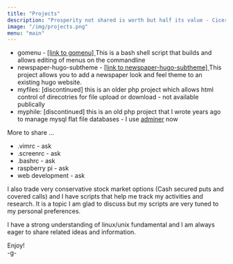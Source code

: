```yaml
---
title: "Projects"
description: "Prosperity not shared is worth but half its value - Cicero"
image: "/img/projects.png"
menu: "main"
---
```



* gomenu - [ [link to gomenu] ](https://github.com:geoffmcnamara/gomenu.git) This is a bash shell script that builds and allows editing of menus on the commandline
* newspaper-hugo-subtheme - [ [link to newspaper-hugo-subtheme] ](https://github.com/geoffmcnamara/newspaper-hugo-subtheme) This project allows you 
  to add a newspaper look and feel theme to an existing hugo website.
* myfiles: [discontinued] this is an older php project which allows html control of direcotries for file upload or download - not available publically
* myphile: [discontinued] this is an old php project that I wrote years ago to manage mysql flat file databases - I use [adminer](https://www.adminer.org/) now

More to share ... 

* .vimrc - ask
* .screenrc - ask
* .bashrc - ask
* raspberry pi - ask
* web development - ask

I also trade very conservative stock market options (Cash secured puts and covered calls) and I have scripts that help me
track my activities and research. It is a topic I am glad to discuss but my scripts are very tuned to my personal preferences.

I have a strong understanding of linux/unix fundamental and I am always eager to share related ideas and information. 

Enjoy!  
-g-
